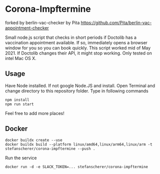 # Corona-Impftermine

forked by berlin-vac-checker by Pita
https://github.com/Pita/berlin-vac-appointment-checker 

Small node.js script that checks in short periods if Doctolib has a vaccination appointment available. If so, immediately opens a browser window for you so you can book quickly. This script worked mid of May 2021. If Doctolib changes their API, it might stop working. Only tested on intel Mac OS X.

## Usage

Have Node installed. If not google Node.JS and install.
Open Terminal and change directory to this repository folder.
Type in following commands

```shell
npm install
npm run start
```

Feel free to add more places!

## Docker

```shell
docker buildx create --use
docker buildx build --platform linux/amd64,linux/arm64,linux/arm -t stefanscherer/corona-impftermine --push .
```

Run the service

```shell
docker run -d -e SLACK_TOKEN=... stefanscherer/corona-impftermine
```
